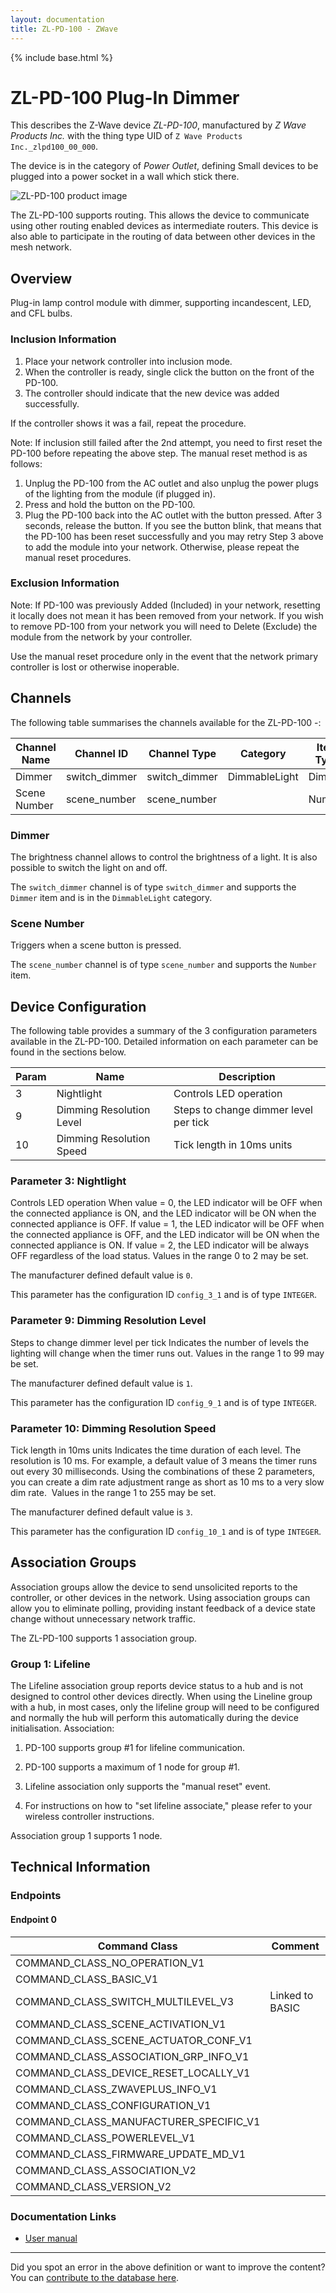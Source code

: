 ```yaml
---
layout: documentation
title: ZL-PD-100 - ZWave
---
```


{% include base.html %}

# ZL-PD-100 Plug-In Dimmer
This describes the Z-Wave device *ZL-PD-100*, manufactured by *Z Wave Products Inc.* with the thing type UID of ```Z Wave Products Inc._zlpd100_00_000```.

The device is in the category of *Power Outlet*, defining Small devices to be plugged into a power socket in a wall which stick there.

![ZL-PD-100 product image](https://opensmarthouse.org/assets/zwave/attachments/979/Screen-Shot-2018-12-28-at-7-22-36-PM.PNG)


The ZL-PD-100 supports routing. This allows the device to communicate using other routing enabled devices as intermediate routers.  This device is also able to participate in the routing of data between other devices in the mesh network.

## Overview

Plug-in lamp control module with dimmer, supporting incandescent, LED, and CFL bulbs. 

### Inclusion Information

  1. Place your network controller into inclusion mode.
  2. When the controller is ready, single click the button on the front of the PD-100.
  3. The controller should indicate that the new device was added successfully.

If the controller shows it was a fail, repeat the procedure. 

Note: If inclusion still failed after the 2nd attempt, you need to first reset the PD-100 before repeating the above step. The manual reset method is as follows:

  1. Unplug the PD-100 from the AC outlet and also unplug the power plugs of the lighting from the module (if plugged in).
  2. Press and hold the button on the PD-100.
  3. Plug the PD-100 back into the AC outlet with the button pressed. After 3 seconds, release the button. If you see the button blink, that means that the PD-100 has been reset successfully and you may retry Step 3 above to add the module into your network. Otherwise, please repeat the manual reset procedures.

### Exclusion Information

Note: If PD-100 was previously Added (Included) in your network, resetting it locally does not mean it has been removed from your network. If you wish to remove PD-100 from your network you will need to Delete (Exclude) the module from the network by your controller.

Use the manual reset procedure only in the event that the network primary controller is lost or otherwise inoperable. 

## Channels

The following table summarises the channels available for the ZL-PD-100 -:

| Channel Name | Channel ID | Channel Type | Category | Item Type |
|--------------|------------|--------------|----------|-----------|
| Dimmer | switch_dimmer | switch_dimmer | DimmableLight | Dimmer | 
| Scene Number | scene_number | scene_number |  | Number | 

### Dimmer
The brightness channel allows to control the brightness of a light.
            It is also possible to switch the light on and off.

The ```switch_dimmer``` channel is of type ```switch_dimmer``` and supports the ```Dimmer``` item and is in the ```DimmableLight``` category.

### Scene Number
Triggers when a scene button is pressed.

The ```scene_number``` channel is of type ```scene_number``` and supports the ```Number``` item.



## Device Configuration

The following table provides a summary of the 3 configuration parameters available in the ZL-PD-100.
Detailed information on each parameter can be found in the sections below.

| Param | Name  | Description |
|-------|-------|-------------|
| 3 | Nightlight | Controls LED operation |
| 9 | Dimming Resolution Level | Steps to change dimmer level per tick |
| 10 | Dimming Resolution Speed | Tick length in 10ms units |

### Parameter 3: Nightlight

Controls LED operation
When value = 0, the LED indicator will be OFF when the connected appliance is ON, and the LED indicator will be ON when the connected appliance is OFF. If value = 1, the LED indicator will be OFF when the connected appliance is OFF, and the LED indicator will be ON when the connected appliance is ON. If value = 2, the LED indicator will be always OFF regardless of the load status.
Values in the range 0 to 2 may be set.

The manufacturer defined default value is ```0```.

This parameter has the configuration ID ```config_3_1``` and is of type ```INTEGER```.


### Parameter 9: Dimming Resolution Level

Steps to change dimmer level per tick
Indicates the number of levels the lighting will change when the timer runs out.
Values in the range 1 to 99 may be set.

The manufacturer defined default value is ```1```.

This parameter has the configuration ID ```config_9_1``` and is of type ```INTEGER```.


### Parameter 10: Dimming Resolution Speed

Tick length in 10ms units
Indicates the time duration of each level. The resolution is 10 ms. For example, a default value of 3 means the timer runs out every 30 milliseconds. Using the combinations of these 2 parameters, you can create a dim rate adjustment range as short as 10 ms to a very slow dim rate. 
Values in the range 1 to 255 may be set.

The manufacturer defined default value is ```3```.

This parameter has the configuration ID ```config_10_1``` and is of type ```INTEGER```.


## Association Groups

Association groups allow the device to send unsolicited reports to the controller, or other devices in the network. Using association groups can allow you to eliminate polling, providing instant feedback of a device state change without unnecessary network traffic.

The ZL-PD-100 supports 1 association group.

### Group 1: Lifeline

The Lifeline association group reports device status to a hub and is not designed to control other devices directly. When using the Lineline group with a hub, in most cases, only the lifeline group will need to be configured and normally the hub will perform this automatically during the device initialisation.
Association:

1. PD-100 supports group #1 for lifeline communication.

2. PD-100 supports a maximum of 1 node for group #1.

3. Lifeline association only supports the "manual reset" event.

4. For instructions on how to "set lifeline associate," please refer to your wireless controller instructions.

Association group 1 supports 1 node.

## Technical Information

### Endpoints

#### Endpoint 0

| Command Class | Comment |
|---------------|---------|
| COMMAND_CLASS_NO_OPERATION_V1| |
| COMMAND_CLASS_BASIC_V1| |
| COMMAND_CLASS_SWITCH_MULTILEVEL_V3| Linked to BASIC|
| COMMAND_CLASS_SCENE_ACTIVATION_V1| |
| COMMAND_CLASS_SCENE_ACTUATOR_CONF_V1| |
| COMMAND_CLASS_ASSOCIATION_GRP_INFO_V1| |
| COMMAND_CLASS_DEVICE_RESET_LOCALLY_V1| |
| COMMAND_CLASS_ZWAVEPLUS_INFO_V1| |
| COMMAND_CLASS_CONFIGURATION_V1| |
| COMMAND_CLASS_MANUFACTURER_SPECIFIC_V1| |
| COMMAND_CLASS_POWERLEVEL_V1| |
| COMMAND_CLASS_FIRMWARE_UPDATE_MD_V1| |
| COMMAND_CLASS_ASSOCIATION_V2| |
| COMMAND_CLASS_VERSION_V2| |

### Documentation Links

* [User manual](https://www.opensmarthouse.org/zwavedatabase/979/ZL-PD-100-UG-v3.pdf)

---

Did you spot an error in the above definition or want to improve the content?
You can [contribute to the database here](https://www.opensmarthouse.org/zwavedatabase/979).
